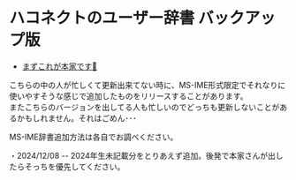 # ハコネクトのユーザー辞書 バックアップ版
- [まずこれが本家です🔗](https://github.com/minerjirou/Haconect_Streamer_UserDic)

こちらの中の人が忙しくて更新出来てない時に、MS-IME形式限定でそれなりに使いやすそうな感じで追加したものをリリースすることがあります。<br>
またこちらのバージョンを出してる人も忙しいのでどっちも更新しないことがあるかもしれません。それはごめん･･･

MS-IME辞書追加方法は各自でお調べください。

・2024/12/08 -- 2024年生未記載分をとりあえず追加。後発で本家さんが出したらそっちを優先してください。
